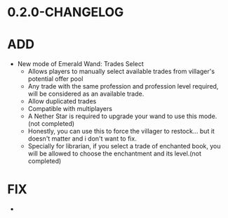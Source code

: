# 0.2.0-CHANGELOG

# ADD

+ New mode of Emerald Wand: Trades Select
  + Allows players to manually select available trades from villager's potential offer pool
  + Any trade with the same profession and profession level required, will be considered as an available trade.
  + Allow duplicated trades
  + Compatible with multiplayers
  + A Nether Star is required to upgrade your wand to use this mode. (not completed)
  + Honestly, you can use this to force the villager to restock... but it doesn't matter and i don't want to fix.
  + Specially for librarian, if you select a trade of enchanted book, you will be allowed to choose the enchantment and its level.(not completed)



# FIX

+ 